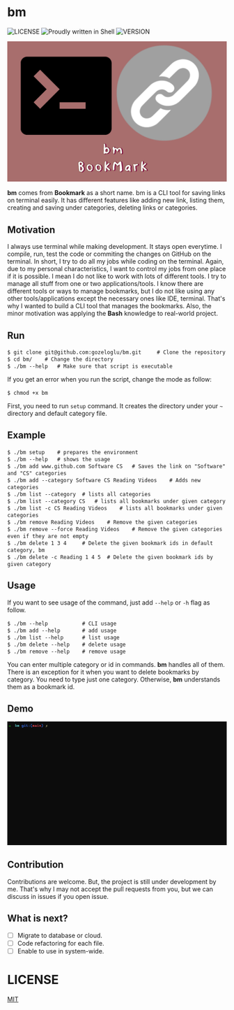 # bm
![LICENSE](https://img.shields.io/badge/license-MIT-green)
![Proudly written in Shell](https://img.shields.io/badge/written%20in-shell-pink)
![VERSION](https://img.shields.io/badge/version-0.1.0-blue)

![](./img/logo.jpg)


**bm** comes from **Bookmark** as a short name. bm is a CLI tool for saving links on terminal easily. It has different features like adding new link, listing them, creating and saving under categories, deleting links or categories. 

## Motivation

I always use terminal while making development. It stays open everytime. I compile, run, test the code or commiting the changes on GitHub on the terminal. In short, I try to do all my jobs while coding on the terminal. Again, due to my personal characteristics, I want to control my jobs from one place if it is possible. I mean I do not like to work with lots of different tools. I try to manage all stuff from one or two applications/tools. I know there are different tools or ways to manage bookmarks, but I do not like using any other tools/applications except the necessary ones like IDE, terminal. That's why I wanted to build a CLI tool that manages the bookmarks. Also, the minor motivation was applying the **Bash** knowledge to real-world project. 

## Run

```shell
$ git clone git@github.com:gozeloglu/bm.git     # Clone the repository
$ cd bm/    # Change the directory
$ ./bm --help   # Make sure that script is executable
```

If you get an error when you run the script, change the mode as follow:

```shell
$ chmod +x bm
```
First, you need to run `setup` command. It creates the directory under your `~` directory and default category file.

## Example

```shell
$ ./bm setup    # prepares the environment
$ ./bm --help   # shows the usage
$ ./bm add www.github.com Software CS   # Saves the link on "Software" and "CS" categories
$ ./bm add --category Software CS Reading Videos    # Adds new categories 
$ ./bm list --category  # lists all categories
$ ./bm list --category CS   # lists all bookmarks under given category
$ ./bm list -c CS Reading Videos    # lists all bookmarks under given categories
$ ./bm remove Reading Videos    # Remove the given categories
$ ./bm remove --force Reading Videos    # Remove the given categories even if they are not empty
$ ./bm delete 1 3 4     # Delete the given bookmark ids in default category, bm
$ ./bm delete -c Reading 1 4 5  # Delete the given bookmark ids by given category
```

## Usage

If you want to see usage of the command, just add `--help` or `-h` flag as follow.

```shell
$ ./bm --help           # CLI usage
$ ./bm add --help       # add usage
$ ./bm list --help      # list usage
$ ./bm delete --help    # delete usage
$ ./bm remove --help    # remove usage
```

You can enter multiple category or id in commands. **bm** handles all of them. There is an exception for it when you want to delete bookmarks by category. You need to type just one category. Otherwise, **bm** understands them as a bookmark id. 

## Demo 

![bm demo](img/demo.gif)

## Contribution

Contributions are welcome. But, the project is still under development by me. That's why I may not accept the pull requests from you, but we can discuss in issues if you open issue.

## What is next?

- [ ] Migrate to database or cloud.
- [ ] Code refactoring for each file.
- [ ] Enable to use in system-wide.

# LICENSE

[MIT](./LICENSE)